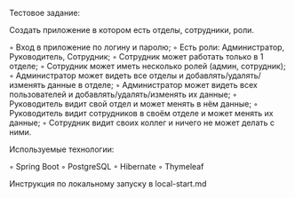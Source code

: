 Тестовое задание:

Создать приложение в котором есть отделы, сотрудники, роли.

 ◦ Вход в приложение по логину и паролю;
 ◦ Есть роли: Администратор, Руководитель, Сотрудник;
 ◦ Сотрудник может работать только в 1 отделе;
 ◦ Сотрудник может иметь несколько ролей (админ, сотрудник);
 ◦ Администратор может видеть все отделы и добавлять/удалять/изменять данные в отделе;
 ◦ Администратор может видеть всех пользователей и добавлять/удалять/изменять их данные;
 ◦ Руководитель видит свой отдел и может менять в нём данные;
 ◦ Руководитель видит сотрудников в своём отделе и может менять их данные;
 ◦ Сотрудник видит своих коллег и ничего не может делать с ними.

Используемые технологии:

 ◦ Spring Boot
 ◦ PostgreSQL
 ◦ Hibernate
 ◦ Thymeleaf


Инструкция по локальному запуску в local-start.md
